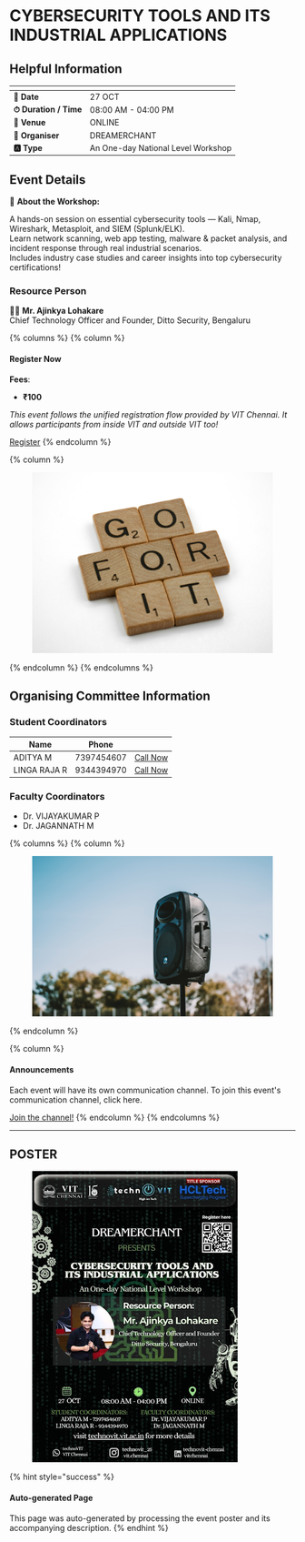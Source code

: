 # CYBERSECURITY TOOLS AND ITS INDUSTRIAL APPLICATIONS

## Helpful Information

<table data-view="cards"><thead><tr><th></th><th></th></tr></thead><tbody><tr><td><strong>📅 Date</strong></td><td>27 OCT</td></tr><tr><td><strong>⏱ Duration / Time</strong></td><td>08:00 AM - 04:00 PM</td></tr><tr><td><strong>📍 Venue</strong></td><td>ONLINE</td></tr><tr><td><strong>👤 Organiser</strong></td><td>DREAMERCHANT</td></tr><tr><td><strong>🅰️ Type</strong></td><td>An One-day National Level Workshop</td></tr></tbody></table>

## Event Details

🚀 **About the Workshop:**

A hands-on session on essential cybersecurity tools — Kali, Nmap, Wireshark, Metasploit, and SIEM (Splunk/ELK).\
Learn network scanning, web app testing, malware & packet analysis, and incident response through real industrial scenarios.\
Includes industry case studies and career insights into top cybersecurity certifications!

### Resource Person

👨‍💼 **Mr. Ajinkya Lohakare**\
Chief Technology Officer and Founder, Ditto Security, Bengaluru

{% columns %}
{% column %}
#### Register Now

**Fees**:

* **₹100**

_This event follows the unified registration flow provided by VIT Chennai. It allows participants from inside VIT and outside VIT too!_

<a href="https://chennaievents.vit.ac.in/technovit/" class="button primary" data-icon="rocket-launch">Register</a>
{% endcolumn %}

{% column %}
<figure><img src="../../.gitbook/assets/photo 1607000975574 0b425df6975a (1)" alt=""><figcaption></figcaption></figure>
{% endcolumn %}
{% endcolumns %}

## Organising Committee Information

### Student Coordinators

<table data-card-size="large" data-view="cards"><thead><tr><th>Name</th><th data-type="number">Phone</th><th></th></tr></thead><tbody><tr><td>ADITYA M</td><td>7397454607</td><td><a href="tel:7397454607" class="button secondary">Call Now</a></td></tr><tr><td>LINGA RAJA R</td><td>9344394970</td><td><a href="tel:9344394970" class="button secondary">Call Now</a></td></tr></tbody></table>

### Faculty Coordinators

* Dr. VIJAYAKUMAR P
* Dr. JAGANNATH M

{% columns %}
{% column %}
<figure><img src="../../.gitbook/assets/photo 1650897877751 4446f52a0cb3 (1)" alt=""><figcaption></figcaption></figure>
{% endcolumn %}

{% column %}
#### Announcements

Each event will have its own communication channel. To join this event's communication channel, click here.

<a href="https://chennaievents.vit.ac.in/technovit/" class="button primary" data-icon="bullhorn">Join the channel!</a>
{% endcolumn %}
{% endcolumns %}

***

## POSTER

<figure><img src="../../.gitbook/assets/image (2).png" alt=""><figcaption></figcaption></figure>

{% hint style="success" %}
#### Auto-generated Page

This page was auto-generated by processing the event poster and its accompanying description.
{% endhint %}
